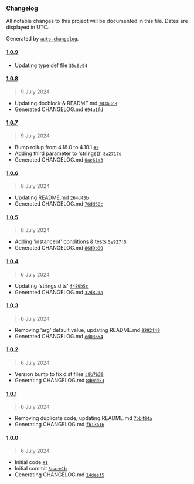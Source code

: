 ### Changelog

All notable changes to this project will be documented in this file. Dates are displayed in UTC.

Generated by [`auto-changelog`](https://github.com/CookPete/auto-changelog).

#### [1.0.9](https://github.com/avoidwork/tiny-strings/compare/1.0.8...1.0.9)

- Updating type def file [`35c6e94`](https://github.com/avoidwork/tiny-strings/commit/35c6e943dedb4ca07f40027fd3b668a9144d7bba)

#### [1.0.8](https://github.com/avoidwork/tiny-strings/compare/1.0.7...1.0.8)

> 9 July 2024

- Updating docblock & README.md [`703b3c8`](https://github.com/avoidwork/tiny-strings/commit/703b3c8eafe51d253b28006ba9c5e25d9c162472)
- Generated CHANGELOG.md [`694a1fd`](https://github.com/avoidwork/tiny-strings/commit/694a1fd4995e5ec7c9c166b8b1c293ea6b18a71c)

#### [1.0.7](https://github.com/avoidwork/tiny-strings/compare/1.0.6...1.0.7)

> 9 July 2024

- Bump rollup from 4.18.0 to 4.18.1 [`#2`](https://github.com/avoidwork/tiny-strings/pull/2)
- Adding third parameter to 'strings()' [`8a2717d`](https://github.com/avoidwork/tiny-strings/commit/8a2717dd4a6e0a31b721319ee18bbfc346fde670)
- Generated CHANGELOG.md [`0ae61a3`](https://github.com/avoidwork/tiny-strings/commit/0ae61a3b3684b928c90848155951f9b6b36c307d)

#### [1.0.6](https://github.com/avoidwork/tiny-strings/compare/1.0.5...1.0.6)

> 6 July 2024

- Updating README.md [`264d43b`](https://github.com/avoidwork/tiny-strings/commit/264d43bf66942f4088231aca25a9e6343453b0ac)
- Generated CHANGELOG.md [`76dd60c`](https://github.com/avoidwork/tiny-strings/commit/76dd60c3a67a26d7d9b3a97b7b42670c91f0f1fa)

#### [1.0.5](https://github.com/avoidwork/tiny-strings/compare/1.0.4...1.0.5)

> 6 July 2024

- Adding 'instanceof' conditions & tests [`5e927f5`](https://github.com/avoidwork/tiny-strings/commit/5e927f5911ca03dbb545ed45d3313578773cff07)
- Generated CHANGELOG.md [`86d9b00`](https://github.com/avoidwork/tiny-strings/commit/86d9b0008a5f7e6d4a0fe633e1122202c09b748e)

#### [1.0.4](https://github.com/avoidwork/tiny-strings/compare/1.0.3...1.0.4)

> 6 July 2024

- Updating 'strings.d.ts' [`f480b5c`](https://github.com/avoidwork/tiny-strings/commit/f480b5c89a796c49ef8e03f01d2f7484ef4158aa)
- Generated CHANGELOG.md [`32d821a`](https://github.com/avoidwork/tiny-strings/commit/32d821a9430bb7dd5af3e8a049768bfc93c38bc8)

#### [1.0.3](https://github.com/avoidwork/tiny-strings/compare/1.0.2...1.0.3)

> 6 July 2024

- Removing 'arg' default value, updating README.md [`9292f49`](https://github.com/avoidwork/tiny-strings/commit/9292f491620e6b0dece76a5111a59aca7946c213)
- Generated CHANGELOG.md [`ed03654`](https://github.com/avoidwork/tiny-strings/commit/ed0365429eedfcc48e4e97b2ba04eea5db96cc63)

#### [1.0.2](https://github.com/avoidwork/tiny-strings/compare/1.0.1...1.0.2)

> 6 July 2024

- Version bump to fix dist files [`c8b7b30`](https://github.com/avoidwork/tiny-strings/commit/c8b7b3019f25276822bfcb3abf29a5b5c5fecee7)
- Generating CHANGELOG.md [`8d0dd53`](https://github.com/avoidwork/tiny-strings/commit/8d0dd53dc08e7614b22c3c5e5e8a9d440b6412f0)

#### [1.0.1](https://github.com/avoidwork/tiny-strings/compare/1.0.0...1.0.1)

> 6 July 2024

- Removing duplicate code, updating README.md [`7bb484a`](https://github.com/avoidwork/tiny-strings/commit/7bb484a3cfe1bd476e8ab8fa0ef31143b69214fa)
- Generating CHANGELOG.md [`fb13b16`](https://github.com/avoidwork/tiny-strings/commit/fb13b162cdab8236c470cb7eaf298aba79bc5e3c)

#### 1.0.0

> 6 July 2024

- Initial code [`#1`](https://github.com/avoidwork/tiny-strings/pull/1)
- Initial commit [`3eace1b`](https://github.com/avoidwork/tiny-strings/commit/3eace1bd68819a6305864e7b92d14a42021a7a96)
- Generating CHANGELOG.md [`14deef5`](https://github.com/avoidwork/tiny-strings/commit/14deef545491014f59e6c74ddf958bc911d35e5b)
